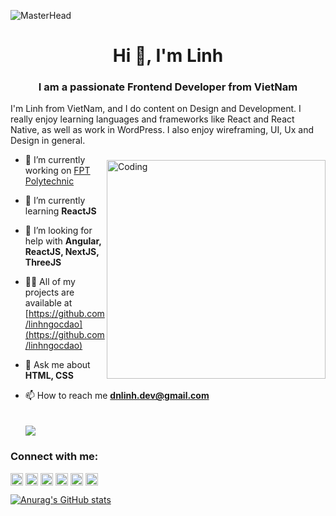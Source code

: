 ![MasterHead](https://i.pinimg.com/originals/c6/33/c2/c633c20ede82f0e0ced7d570dbe3a1f3.gif)
<h1 align="center">Hi 👋, I'm Linh</h1>
<h3 align="center">I am a passionate Frontend Developer from VietNam</h3>
I'm Linh from VietNam, and I do content on Design and Development. I really enjoy learning languages and frameworks like React and React Native, as well as work in WordPress. I also enjoy wireframing, UI, Ux and Design in general.
<img align="right" alt="Coding" style="padding-top:40px" width="350"  src="https://i.pinimg.com/originals/85/4f/c1/854fc143b9a24759505e50f74cbc054a.gif">

- 🔭 I’m currently working on [FPT Polytechnic](https://www.facebook.com/fpt.poly)

- 🌱 I’m currently learning **ReactJS**

- 🤝 I’m looking for help with **Angular, ReactJS, NextJS, ThreeJS**

- 👨‍💻 All of my projects are available at [https://github.com/linhngocdao](https://github.com/linhngocdao)

- 💬 Ask me about **HTML, CSS**

- 📫 How to reach me **dnlinh.dev@gmail.com** <br> <br> <br>
 ![](https://komarev.com/ghpvc/?username=linhngocdao&label=PROFILE+VIEWS)

<h3 align="left">Connect with me:</h3>
<p align="left">
 <a href="https://www.linkedin.com/in/linhdaongoc" target="blank"><img align="center" src="https://i.stack.imgur.com/gVE0j.png" alt="linkedin" height="20" width="20" /></a>
<a href="https://codepen.io/linhngocdao" target="blank"><img align="center" src="https://raw.githubusercontent.com/rahuldkjain/github-profile-readme-generator/master/src/images/icons/Social/codepen.svg" alt="daongoclinh" height="20" width="20" /></a>
<a href="https://twitter.com/linhdaongoc" target="blank"><img align="center" src="https://raw.githubusercontent.com/rahuldkjain/github-profile-readme-generator/master/src/images/icons/Social/twitter.svg" alt="linhdaongoc" height="20" width="20" /></a>
<a href="https://discord.gg/sG3uVdkV" target="blank"><img align="center" src="https://raw.githubusercontent.com/rahuldkjain/github-profile-readme-generator/master/src/images/icons/Social/discord.svg" alt="linhdaongoc" height="20" width="20" /></a>
<a href="https://fb.com/dnlinh.dev" target="blank"><img align="center" src="https://raw.githubusercontent.com/rahuldkjain/github-profile-readme-generator/master/src/images/icons/Social/facebook.svg" alt="dnlinh.dev" height="20" width="20" /></a>
<a href="https://instagram.com/linhdaongoc.02" target="blank"><img align="center" src="https://raw.githubusercontent.com/rahuldkjain/github-profile-readme-generator/master/src/images/icons/Social/instagram.svg" alt="linhdaongoc.02" height="20" width="20" /></a>
</p>


[![Anurag's GitHub stats](https://github-readme-stats.vercel.app/api?username=linhngocdao&count_private=true&show_icons=true&theme=dark)](https://github.com/anuraghazra/github-readme-stats)
 
